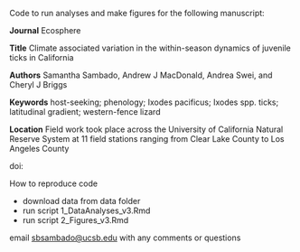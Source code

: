 Code to run analyses and make figures for the following manuscript:

**Journal** Ecosphere

**Title** Climate associated variation in the within-season dynamics of juvenile ticks in California

**Authors** Samantha Sambado, Andrew J MacDonald, Andrea Swei, and Cheryl J Briggs

**Keywords** host-seeking; phenology; Ixodes pacificus; Ixodes spp. ticks; latitudinal gradient; western-fence lizard

**Location** Field work took place across the University of California Natural Reserve System at 11 field stations ranging from Clear Lake County to Los Angeles County


doi:


How to reproduce code

+ download data from data folder
+ run script 1_DataAnalyses_v3.Rmd
+ run script 2_Figures_v3.Rmd

email sbsambado@ucsb.edu with any comments or questions
